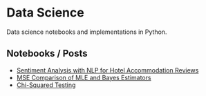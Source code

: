 # Data Science 

Data science notebooks and implementations in Python.

## Notebooks / Posts

- [Sentiment Analysis with NLP for Hotel Accommodation Reviews](./notebook/sentiment_nlp.ipynb)
- [MSE Comparison of MLE and Bayes Estimators](./notebook/mse_mle_bayes.ipynb)
- [Chi-Squared Testing](./notebook/chi_squared_testing.ipynb)
